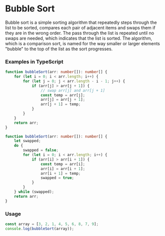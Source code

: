 # Bubble Sort

Bubble sort is a simple sorting algorithm that repeatedly steps through the list to be sorted, compares each pair of adjacent items and swaps them if they are in the wrong order. The pass through the list is repeated until no swaps are needed, which indicates that the list is sorted. The algorithm, which is a comparison sort, is named for the way smaller or larger elements "bubble" to the top of the list as the sort progresses.

### Examples in TypeScript

```typescript
function bubbleSort(arr: number[]): number[] {
    for (let i = 0; i < arr.length; i++) {
        for (let j = 0; j < arr.length - i - 1; j++) {
            if (arr[j] > arr[j + 1]) {
                // swap arr[j] and arr[j + 1]
                const temp = arr[j];
                arr[j] = arr[j + 1];
                arr[j + 1] = temp;
            }
        }
    }
    return arr;
}
```

```typescript
function bubbleSort(arr: number[]): number[] {
    let swapped;
    do {
        swapped = false;
        for (let i = 0; i < arr.length; i++) {
            if (arr[i] > arr[i + 1]) {
                const temp = arr[i];
                arr[i] = arr[i + 1];
                arr[i + 1] = temp;
                swapped = true;
            }
        }
    } while (swapped);
    return arr;
}
```

### Usage

```typescript
const array = [3, 2, 1, 4, 5, 6, 8, 7, 9];
console.log(bubbleSort(array));
```
